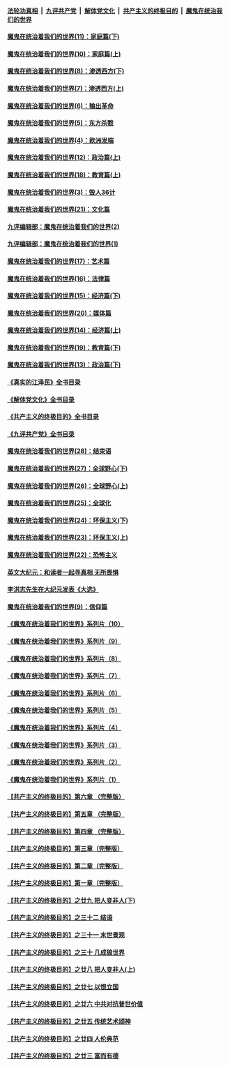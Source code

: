 ####  [法轮功真相](../../../../basic/blob/master/README.md?t=11121731) &nbsp;|&nbsp; [九评共产党](../../../../9ping.md/blob/master/README.md?t=11121731) &nbsp;|&nbsp; [解体党文化](../../../../jtdwh.md/blob/master/README.md?t=11121731)  &nbsp;|&nbsp; [共产主义的终极目的](../../../../gczydzjmd.md/blob/master/README.md?t=11121731) &nbsp;|&nbsp; [魔鬼在统治我们的世界](../../../../mgztzwmdsj.md/blob/master/README.md?t=11121731) 

#### [魔鬼在统治着我们的世界(11)：家庭篇(下)](../pages/nsc422/n10440961.md?t=11121731) 

#### [魔鬼在统治着我们的世界(10)：家庭篇(上)](../pages/nsc422/n10435448.md?t=11121731) 

#### [魔鬼在统治着我们的世界(8)：渗透西方(下)](../pages/nsc422/n10429603.md?t=11121731) 

#### [魔鬼在统治着我们的世界(7)：渗透西方(上)](../pages/nsc422/n10426013.md?t=11121731) 

#### [魔鬼在统治着我们的世界(6)：输出革命](../pages/nsc422/n10421536.md?t=11121731) 

#### [魔鬼在统治着我们的世界(5)：东方杀戮](../pages/nsc422/n10417707.md?t=11121731) 

#### [魔鬼在统治着我们的世界(4)：欧洲发端](../pages/nsc422/n10414890.md?t=11121731) 

#### [魔鬼在统治着我们的世界(12)：政治篇(上)](../pages/nsc422/n10444576.md?t=11121731) 

#### [魔鬼在统治着我们的世界(18)：教育篇(上)](../pages/nsc422/n10526970.md?t=11121731) 

#### [魔鬼在统治着我们的世界(3)：毁人36计](../pages/nsc422/n10411583.md?t=11121731) 

#### [魔鬼在统治着我们的世界(21)：文化篇](../pages/nsc422/n10597706.md?t=11121731) 

#### [九评编辑部：魔鬼在统治着我们的世界(2)](../pages/nsc422/n10410036.md?t=11121731) 

#### [九评编辑部：魔鬼在统治着我们的世界(1)](../pages/nsc422/n10406825.md?t=11121731) 

#### [魔鬼在统治着我们的世界(17)：艺术篇](../pages/nsc422/n10499093.md?t=11121731) 

#### [魔鬼在统治着我们的世界(16)：法律篇](../pages/nsc422/n10485969.md?t=11121731) 

#### [魔鬼在统治着我们的世界(15)：经济篇(下)](../pages/nsc422/n10469975.md?t=11121731) 

#### [魔鬼在统治着我们的世界(20)：媒体篇](../pages/nsc422/n10586579.md?t=11121731) 

#### [魔鬼在统治着我们的世界(14)：经济篇(上)](../pages/nsc422/n10457370.md?t=11121731) 

#### [魔鬼在统治着我们的世界(19)：教育篇(下)](../pages/nsc422/n10564808.md?t=11121731) 

#### [魔鬼在统治着我们的世界(13)：政治篇(下)](../pages/nsc422/n10448270.md?t=11121731) 

#### [《真实的江泽民》全书目录](../pages/nsc422/n13721399.md?t=11121731) 

#### [《解体党文化》全书目录](../pages/nsc422/n13721157.md?t=11121731) 

#### [《共产主义的终极目的》全书目录](../pages/nsc422/n13721048.md?t=11121731) 

#### [《九评共产党》全书目录](../pages/nsc422/n13708085.md?t=11121731) 

#### [魔鬼在统治着我们的世界(28)：结束语](../pages/nsc422/n10936246.md?t=11121731) 

#### [魔鬼在统治着我们的世界(27)：全球野心(下)](../pages/nsc422/n10928319.md?t=11121731) 

#### [魔鬼在统治着我们的世界(26)：全球野心(上)](../pages/nsc422/n10900318.md?t=11121731) 

#### [魔鬼在统治着我们的世界(25)：全球化](../pages/nsc422/n10788205.md?t=11121731) 

#### [魔鬼在统治着我们的世界(24)：环保主义(下)](../pages/nsc422/n10695307.md?t=11121731) 

#### [魔鬼在统治着我们的世界(23)：环保主义(上)](../pages/nsc422/n10688613.md?t=11121731) 

#### [魔鬼在统治着我们的世界(22)：恐怖主义](../pages/nsc422/n10614727.md?t=11121731) 

#### [英文大纪元：和读者一起寻真相 无所畏惧](../pages/nsc422/n12542027.md?t=11121731) 

#### [李洪志先生在大纪元发表《大选》](../pages/nsc422/n12534746.md?t=11121731) 

#### [魔鬼在统治着我们的世界(9)：信仰篇](../pages/nsc422/n10432159.md?t=11121731) 

#### [《魔鬼在统治着我们的世界》系列片（10）](../pages/nsc422/n12292670.md?t=11121731) 

#### [《魔鬼在统治着我们的世界》系列片（9）](../pages/nsc422/n12290859.md?t=11121731) 

#### [《魔鬼在统治着我们的世界》系列片（8）](../pages/nsc422/n12287445.md?t=11121731) 

#### [《魔鬼在统治着我们的世界》系列片（7）](../pages/nsc422/n12283425.md?t=11121731) 

#### [《魔鬼在统治着我们的世界》系列片（6）](../pages/nsc422/n12282314.md?t=11121731) 

#### [《魔鬼在统治着我们的世界》系列片（5）](../pages/nsc422/n12281419.md?t=11121731) 

#### [《魔鬼在统治着我们的世界》系列片（4）](../pages/nsc422/n12274024.md?t=11121731) 

#### [《魔鬼在统治着我们的世界》系列片（3）](../pages/nsc422/n12271322.md?t=11121731) 

#### [《魔鬼在统治着我们的世界》系列片（2）](../pages/nsc422/n12269049.md?t=11121731) 

#### [《魔鬼在统治着我们的世界》系列片（1）](../pages/nsc422/n12267575.md?t=11121731) 

#### [【共产主义的终极目的】第六章 （完整版）](../pages/nsc422/n11428913.md?t=11121731) 

#### [【共产主义的终极目的】第五章 （完整版）](../pages/nsc422/n11428912.md?t=11121731) 

#### [【共产主义的终极目的】第四章 （完整版）](../pages/nsc422/n11428907.md?t=11121731) 

#### [【共产主义的终极目的】第三章（完整版）](../pages/nsc422/n11428848.md?t=11121731) 

#### [【共产主义的终极目的】第二章（完整版）](../pages/nsc422/n11428831.md?t=11121731) 

#### [【共产主义的终极目的】第一章（完整版）](../pages/nsc422/n11417651.md?t=11121731) 

#### [【共产主义的终极目的】之廿九 把人变非人(下)](../pages/nsc422/n11344140.md?t=11121731) 

#### [【共产主义的终极目的】之三十二 结语](../pages/nsc422/n11360535.md?t=11121731) 

#### [【共产主义的终极目的】之三十一 末世景观](../pages/nsc422/n11351129.md?t=11121731) 

#### [【共产主义的终极目的】之三十 几成狼世界](../pages/nsc422/n11348280.md?t=11121731) 

#### [【共产主义的终极目的】之廿八 把人变非人(上)](../pages/nsc422/n11340492.md?t=11121731) 

#### [【共产主义的终极目的】之廿七 以恨立国](../pages/nsc422/n11336944.md?t=11121731) 

#### [【共产主义的终极目的】之廿六 中共对抗普世价值](../pages/nsc422/n11324785.md?t=11121731) 

#### [【共产主义的终极目的】之廿五 传统艺术颂神](../pages/nsc422/n11296396.md?t=11121731) 

#### [【共产主义的终极目的】之廿四 人伦典范](../pages/nsc422/n11296397.md?t=11121731) 

#### [【共产主义的终极目的】之廿三 富而有德](../pages/nsc422/n11283598.md?t=11121731) 

